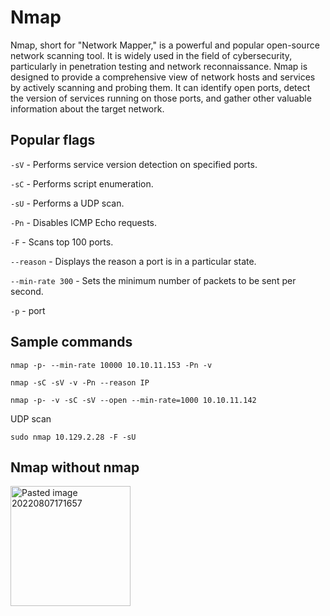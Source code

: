 # Nmap
Nmap, short for "Network Mapper," is a powerful and popular open-source network scanning tool. It is widely used in the field of cybersecurity, particularly in penetration testing and network reconnaissance.  Nmap is designed to provide a comprehensive view of network hosts and services by actively scanning and probing them. It can identify open ports, detect the version of services running on those ports, and gather other valuable information about the target network.

## Popular flags

` -sV ` - Performs service version detection on specified ports.

`-sC` - Performs script enumeration.

`-sU` - Performs a UDP scan.

`-Pn` - Disables ICMP Echo requests.

`-F` - Scans top 100 ports.

`--reason` - Displays the reason a port is in a particular state.

`--min-rate 300` - Sets the minimum number of packets to be sent per second.

`-p` - port

## Sample commands
```
nmap -p- --min-rate 10000 10.10.11.153 -Pn -v
```
```
nmap -sC -sV -v -Pn --reason IP
```

```
nmap -p- -v -sC -sV --open --min-rate=1000 10.10.11.142
```


UDP scan
```
sudo nmap 10.129.2.28 -F -sU
```

## Nmap without nmap
<img width="192" alt="Pasted image 20220807171657" src="https://github.com/dbissell6/Shadow_Stone/assets/50979196/2eec3cdf-6795-439f-b68f-62f72a656d0a">
